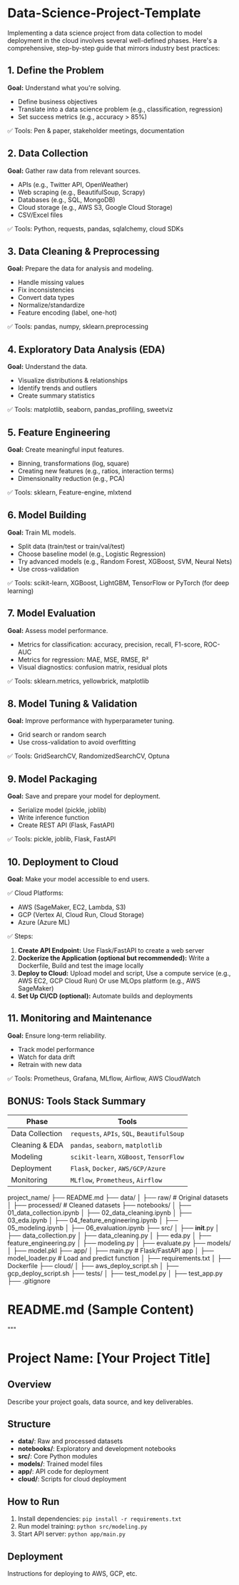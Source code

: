 # Data-Science-Project-Template
Implementing a data science project from data collection to model deployment in the cloud involves several well-defined phases. Here's a comprehensive, step-by-step guide that mirrors industry best practices:

## 1. Define the Problem
**Goal:** Understand what you're solving.
- Define business objectives
- Translate into a data science problem (e.g., classification, regression)
- Set success metrics (e.g., accuracy > 85%)
  
✅ Tools: Pen & paper, stakeholder meetings, documentation

## 2. Data Collection
**Goal:** Gather raw data from relevant sources.
- APIs (e.g., Twitter API, OpenWeather)
- Web scraping (e.g., BeautifulSoup, Scrapy)
- Databases (e.g., SQL, MongoDB)
- Cloud storage (e.g., AWS S3, Google Cloud Storage)
- CSV/Excel files
  
✅ Tools: Python, requests, pandas, sqlalchemy, cloud SDKs

## 3. Data Cleaning & Preprocessing
**Goal:** Prepare the data for analysis and modeling.
- Handle missing values
- Fix inconsistencies
- Convert data types
- Normalize/standardize
- Feature encoding (label, one-hot)

✅ Tools: pandas, numpy, sklearn.preprocessing

## 4. Exploratory Data Analysis (EDA)
**Goal:** Understand the data.
- Visualize distributions & relationships
- Identify trends and outliers
- Create summary statistics

✅ Tools: matplotlib, seaborn, pandas_profiling, sweetviz

## 5. Feature Engineering
**Goal:** Create meaningful input features.
- Binning, transformations (log, square)
- Creating new features (e.g., ratios, interaction terms)
- Dimensionality reduction (e.g., PCA)

✅ Tools: sklearn, Feature-engine, mlxtend

## 6. Model Building
**Goal:** Train ML models.
- Split data (train/test or train/val/test)
- Choose baseline model (e.g., Logistic Regression)
- Try advanced models (e.g., Random Forest, XGBoost, SVM, Neural Nets)
- Use cross-validation

✅ Tools: scikit-learn, XGBoost, LightGBM, TensorFlow or PyTorch (for deep learning)

## 7. Model Evaluation
**Goal:** Assess model performance.
- Metrics for classification: accuracy, precision, recall, F1-score, ROC-AUC
- Metrics for regression: MAE, MSE, RMSE, R²
- Visual diagnostics: confusion matrix, residual plots

✅ Tools: sklearn.metrics, yellowbrick, matplotlib

## 8. Model Tuning & Validation
**Goal:** Improve performance with hyperparameter tuning.
- Grid search or random search
- Use cross-validation to avoid overfitting

✅ Tools: GridSearchCV, RandomizedSearchCV, Optuna

## 9. Model Packaging
**Goal:** Save and prepare your model for deployment.
- Serialize model (pickle, joblib)
- Write inference function
- Create REST API (Flask, FastAPI)

✅ Tools: pickle, joblib, Flask, FastAPI

## 10. Deployment to Cloud
**Goal:** Make your model accessible to end users.

✅ Cloud Platforms:
- AWS (SageMaker, EC2, Lambda, S3)
- GCP (Vertex AI, Cloud Run, Cloud Storage)
- Azure (Azure ML)

✅ Steps:
1. **Create API Endpoint:** Use Flask/FastAPI to create a web server
2. **Dockerize the Application (optional but recommended):** Write a Dockerfile, Build and test the image locally
3. **Deploy to Cloud:** Upload model and script, Use a compute service (e.g., AWS EC2, GCP Cloud Run) Or use MLOps platform (e.g., AWS SageMaker)
4. **Set Up CI/CD (optional):** Automate builds and deployments

## 11. Monitoring and Maintenance
**Goal:** Ensure long-term reliability.
- Track model performance
- Watch for data drift
- Retrain with new data

✅ Tools: Prometheus, Grafana, MLflow, Airflow, AWS CloudWatch

## BONUS: Tools Stack Summary
| Phase           | Tools                                   |
| --------------- | --------------------------------------- |
| Data Collection | `requests`, `APIs`, `SQL`, `BeautifulSoup`  |
| Cleaning & EDA  | `pandas`, `seaborn`, `matplotlib`       |
| Modeling        | `scikit-learn`, `XGBoost`, `TensorFlow` |
| Deployment      | `Flask`, `Docker`, `AWS/GCP/Azure`      |
| Monitoring      | `MLflow`, `Prometheus`, `Airflow`       |


project_name/
├── README.md
├── data/
│   ├── raw/              # Original datasets
│   ├── processed/        # Cleaned datasets
├── notebooks/
│   ├── 01_data_collection.ipynb
│   ├── 02_data_cleaning.ipynb
│   ├── 03_eda.ipynb
│   ├── 04_feature_engineering.ipynb
│   ├── 05_modeling.ipynb
│   ├── 06_evaluation.ipynb
├── src/
│   ├── __init__.py
│   ├── data_collection.py
│   ├── data_cleaning.py
│   ├── eda.py
│   ├── feature_engineering.py
│   ├── modeling.py
│   ├── evaluate.py
├── models/
│   ├── model.pkl
├── app/
│   ├── main.py            # Flask/FastAPI app
│   ├── model_loader.py    # Load and predict function
│   ├── requirements.txt
│   ├── Dockerfile
├── cloud/
│   ├── aws_deploy_script.sh
│   ├── gcp_deploy_script.sh
├── tests/
│   ├── test_model.py
│   ├── test_app.py
├── .gitignore

# README.md (Sample Content)
"""
# Project Name: [Your Project Title]

## Overview
Describe your project goals, data source, and key deliverables.

## Structure
- **data/**: Raw and processed datasets
- **notebooks/**: Exploratory and development notebooks
- **src/**: Core Python modules
- **models/**: Trained model files
- **app/**: API code for deployment
- **cloud/**: Scripts for cloud deployment

## How to Run
1. Install dependencies: `pip install -r requirements.txt`
2. Run model training: `python src/modeling.py`
3. Start API server: `python app/main.py`

## Deployment
Instructions for deploying to AWS, GCP, etc.
